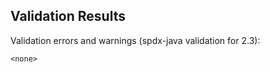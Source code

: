 ## Validation Results

Validation errors and warnings (spdx-java validation for 2.3):

```
<none>
```
